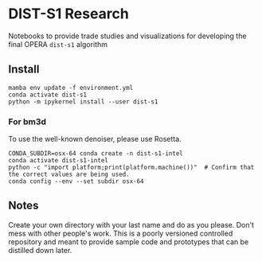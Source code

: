 # DIST-S1 Research

Notebooks to provide trade studies and visualizations for developing the final OPERA `dist-s1` algorithm

## Install

```
mamba env update -f environment.yml
conda activate dist-s1
python -m ipykernel install --user dist-s1
```

### For bm3d

To use the well-known denoiser, please use Rosetta.

```
CONDA_SUBDIR=osx-64 conda create -n dist-s1-intel 
conda activate dist-s1-intel
python -c "import platform;print(platform.machine())"  # Confirm that the correct values are being used.
conda config --env --set subdir osx-64 
```

## Notes

Create your own directory with your last name and do as you please. Don't mess with other people's work. This is a poorly versioned controlled repository and meant to provide sample code and prototypes that can be distilled down later.